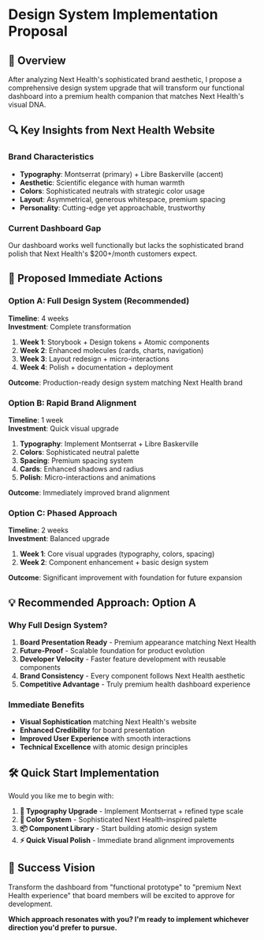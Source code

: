 # Design System Implementation Proposal

## 🎯 Overview

After analyzing Next Health's sophisticated brand aesthetic, I propose a comprehensive design system upgrade that will transform our functional dashboard into a premium health companion that matches Next Health's visual DNA.

## 🔍 Key Insights from Next Health Website

### **Brand Characteristics**
- **Typography**: Montserrat (primary) + Libre Baskerville (accent)
- **Aesthetic**: Scientific elegance with human warmth
- **Colors**: Sophisticated neutrals with strategic color usage
- **Layout**: Asymmetrical, generous whitespace, premium spacing
- **Personality**: Cutting-edge yet approachable, trustworthy

### **Current Dashboard Gap**
Our dashboard works well functionally but lacks the sophisticated brand polish that Next Health's $200+/month customers expect.

## 🚀 Proposed Immediate Actions

### **Option A: Full Design System (Recommended)**
**Timeline**: 4 weeks  
**Investment**: Complete transformation

1. **Week 1**: Storybook + Design tokens + Atomic components
2. **Week 2**: Enhanced molecules (cards, charts, navigation)
3. **Week 3**: Layout redesign + micro-interactions
4. **Week 4**: Polish + documentation + deployment

**Outcome**: Production-ready design system matching Next Health brand

### **Option B: Rapid Brand Alignment**
**Timeline**: 1 week  
**Investment**: Quick visual upgrade

1. **Typography**: Implement Montserrat + Libre Baskerville
2. **Colors**: Sophisticated neutral palette
3. **Spacing**: Premium spacing system
4. **Cards**: Enhanced shadows and radius
5. **Polish**: Micro-interactions and animations

**Outcome**: Immediately improved brand alignment

### **Option C: Phased Approach**
**Timeline**: 2 weeks  
**Investment**: Balanced upgrade

1. **Week 1**: Core visual upgrades (typography, colors, spacing)
2. **Week 2**: Component enhancement + basic design system

**Outcome**: Significant improvement with foundation for future expansion

## 💡 Recommended Approach: Option A

### **Why Full Design System?**
1. **Board Presentation Ready** - Premium appearance matching Next Health
2. **Future-Proof** - Scalable foundation for product evolution
3. **Developer Velocity** - Faster feature development with reusable components
4. **Brand Consistency** - Every component follows Next Health aesthetic
5. **Competitive Advantage** - Truly premium health dashboard experience

### **Immediate Benefits**
- **Visual Sophistication** matching Next Health's website
- **Enhanced Credibility** for board presentation
- **Improved User Experience** with smooth interactions
- **Technical Excellence** with atomic design principles

## 🛠 Quick Start Implementation

Would you like me to begin with:

1. **🎨 Typography Upgrade** - Implement Montserrat + refined type scale
2. **🎯 Color System** - Sophisticated Next Health-inspired palette  
3. **📦 Component Library** - Start building atomic design system
4. **⚡ Quick Visual Polish** - Immediate brand alignment improvements

## 🎯 Success Vision

Transform the dashboard from "functional prototype" to "premium Next Health experience" that board members will be excited to approve for development.

**Which approach resonates with you? I'm ready to implement whichever direction you'd prefer to pursue.**